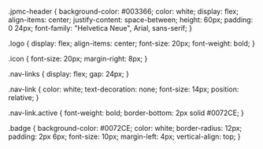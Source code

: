 .jpmc-header {
  background-color: #003366;
  color: white;
  display: flex;
  align-items: center;
  justify-content: space-between;
  height: 60px;
  padding: 0 24px;
  font-family: "Helvetica Neue", Arial, sans-serif;
}

.logo {
  display: flex;
  align-items: center;
  font-size: 20px;
  font-weight: bold;
}

.icon {
  font-size: 20px;
  margin-right: 8px;
}

.nav-links {
  display: flex;
  gap: 24px;
}

.nav-link {
  color: white;
  text-decoration: none;
  font-size: 14px;
  position: relative;
}

.nav-link.active {
  font-weight: bold;
  border-bottom: 2px solid #0072CE;
}

.badge {
  background-color: #0072CE;
  color: white;
  border-radius: 12px;
  padding: 2px 6px;
  font-size: 10px;
  margin-left: 4px;
  vertical-align: top;
}
